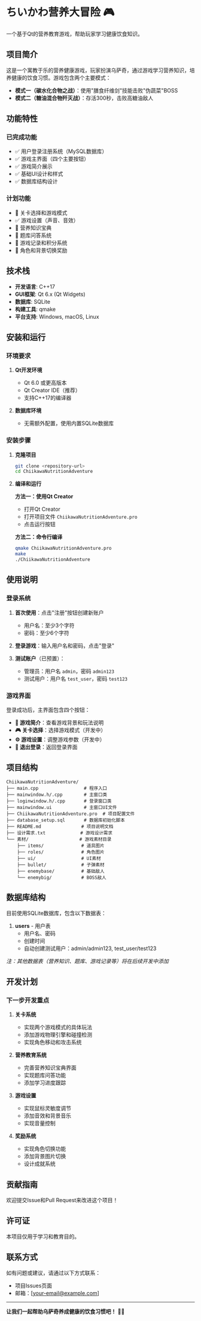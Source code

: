 # ちいかわ营养大冒险 🎮

一个基于Qt的营养教育游戏，帮助玩家学习健康饮食知识。

## 项目简介

这是一个寓教于乐的营养健康游戏，玩家扮演乌萨奇，通过游戏学习营养知识，培养健康的饮食习惯。游戏包含两个主要模式：

- **模式一（碳水化合物之战）**：使用"膳食纤维剑"技能击败"伪蔬菜"BOSS
- **模式二（糖油混合物歼灭战）**：存活300秒，击败高糖油敌人

## 功能特性

### 已完成功能
- ✅ 用户登录注册系统（MySQL数据库）
- ✅ 游戏主界面（四个主要按钮）
- ✅ 游戏简介展示
- ✅ 基础UI设计和样式
- ✅ 数据库结构设计

### 计划功能
- 🔄 关卡选择和游戏模式
- ✅ 游戏设置（声音、音效）
- 🔄 营养知识宝典
- 🔄 题库问答系统
- 🔄 游戏记录和积分系统
- 🔄 角色和背景切换奖励

## 技术栈

- **开发语言**: C++17
- **GUI框架**: Qt 6.x (Qt Widgets)
- **数据库**: SQLite
- **构建工具**: qmake
- **平台支持**: Windows, macOS, Linux

## 安装和运行

### 环境要求

1. **Qt开发环境**
   - Qt 6.0 或更高版本
   - Qt Creator IDE（推荐）
   - 支持C++17的编译器

2. **数据库环境**
   - 无需额外配置，使用内置SQLite数据库

### 安装步骤

1. **克隆项目**
   ```bash
   git clone <repository-url>
   cd ChiikawaNutritionAdventure
   ```

2. **编译和运行**
   
   **方法一：使用Qt Creator**
   - 打开Qt Creator
   - 打开项目文件 `ChiikawaNutritionAdventure.pro`
   - 点击运行按钮
   
   **方法二：命令行编译**
   ```bash
   qmake ChiikawaNutritionAdventure.pro
   make
   ./ChiikawaNutritionAdventure
   ```

## 使用说明

### 登录系统

1. **首次使用**：点击"注册"按钮创建新账户
   - 用户名：至少3个字符
   - 密码：至少6个字符

2. **登录游戏**：输入用户名和密码，点击"登录"

3. **测试账户**（已预置）：
   - 管理员：用户名 `admin`，密码 `admin123`
   - 测试用户：用户名 `test_user`，密码 `test123`

### 游戏界面

登录成功后，主界面包含四个按钮：

- **🎯 游戏简介**：查看游戏背景和玩法说明
- **🎮 关卡选择**：选择游戏模式（开发中）
- **⚙️ 游戏设置**：调整游戏参数（开发中）
- **🚪 退出登录**：返回登录界面

## 项目结构

```
ChiikawaNutritionAdventure/
├── main.cpp                 # 程序入口
├── mainwindow.h/.cpp        # 主窗口类
├── loginwindow.h/.cpp       # 登录窗口类
├── mainwindow.ui            # 主窗口UI文件
├── ChiikawaNutritionAdventure.pro  # 项目配置文件
├── database_setup.sql       # 数据库初始化脚本
├── README.md               # 项目说明文档
├── 设计需求.txt             # 游戏设计需求
└── 素材/                   # 游戏素材目录
    ├── items/              # 道具图片
    ├── roles/              # 角色图片
    ├── ui/                 # UI素材
    ├── bullet/             # 子弹素材
    ├── enemybase/          # 基础敌人
    └── enemybig/           # BOSS敌人
```

## 数据库结构

目前使用SQLite数据库，包含以下数据表：

1. **users** - 用户表
   - 用户名、密码
   - 创建时间
   - 自动创建测试用户：admin/admin123, test_user/test123

*注：其他数据表（营养知识、题库、游戏记录等）将在后续开发中添加*

## 开发计划

### 下一步开发重点

1. **关卡系统**
   - 实现两个游戏模式的具体玩法
   - 添加游戏物理引擎和碰撞检测
   - 实现角色移动和攻击系统

2. **营养教育系统**
   - 完善营养知识宝典界面
   - 实现题库问答功能
   - 添加学习进度跟踪

3. **游戏设置**
   - 实现鼠标灵敏度调节
   - 添加音效和背景音乐
   - 实现音量控制

4. **奖励系统**
   - 实现角色切换功能
   - 添加背景图片切换
   - 设计成就系统

## 贡献指南

欢迎提交Issue和Pull Request来改进这个项目！

## 许可证

本项目仅用于学习和教育目的。

## 联系方式

如有问题或建议，请通过以下方式联系：
- 项目Issues页面
- 邮箱：[your-email@example.com]

---

**让我们一起帮助乌萨奇养成健康的饮食习惯吧！** 🥗✨